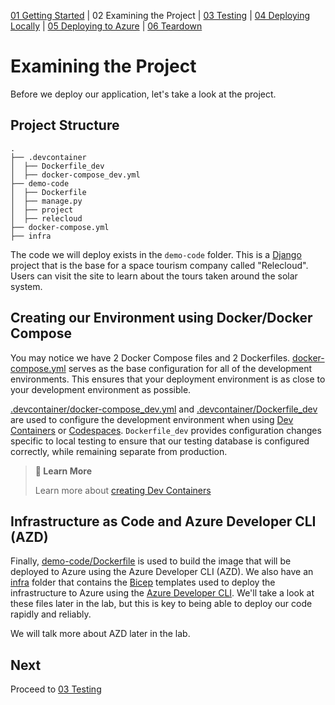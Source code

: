 [01 Getting Started](./README.md) | 02 Examining the Project | [03 Testing](./03-testing.md) | [04 Deploying Locally](./04-deploying-locally.md) | [05 Deploying to Azure](./05-deploying-to-azure.md) | [06 Teardown](./06-teardown.md)

# Examining the Project

Before we deploy our application, let's take a look at the project. 

## Project Structure

```shell
.
├── .devcontainer
│  ├── Dockerfile_dev
│  ├── docker-compose_dev.yml
├── demo-code
│  ├── Dockerfile
│  ├── manage.py
│  ├── project
│  ├── relecloud
├── docker-compose.yml
├── infra
```

The code we will deploy exists in the `demo-code` folder. This is a [Django](https://djangoproject.com) project that is the base for a space tourism company called "Relecloud". Users can visit the site to learn about the tours taken around the solar system.

## Creating our Environment using Docker/Docker Compose

You may notice we have 2 Docker Compose files and 2 Dockerfiles. [docker-compose.yml](./../docker-compose.yml) serves as the base configuration for all of the development environments. This ensures that your deployment environment is as close to your development environment as possible.

 [.devcontainer/docker-compose_dev.yml](./../../.devcontainer_fastapi/docker-compose_dev.yml) and [.devcontainer/Dockerfile_dev](./../../.devcontainer_fastapi/Dockerfile_dev) are used to configure the development environment when using [Dev Containers](https://code.visualstudio.com/docs/remote/containers) or [Codespaces](https://codespaces.github.com). `Dockerfile_dev` provides configuration changes specific to local testing to ensure that our testing database is configured correctly, while remaining separate from production.

> **:book: Learn More**
> 
> Learn more about [creating Dev Containers](https://containers.dev)

## Infrastructure as Code and Azure Developer CLI (AZD)

Finally, [demo-code/Dockerfile](./../demo-code/Dockerfile) is used to build the image that will be deployed to Azure using the Azure Developer CLI (AZD).  We also have an [infra](./../infra) folder that contains the [Bicep](https://learn.microsoft.com/en-us/azure/azure-resource-manager/bicep/overview) templates used to deploy the infrastructure to Azure using the [Azure Developer CLI](https://learn.microsoft.com/en-us/azure/developer/azure-developer-cli/overview). We'll take a look at these files later in the lab, but this is key to being able to deploy our code rapidly and reliably.

We will talk more about AZD later in the lab.
## Next

Proceed to [03 Testing](./03-testing.md)
